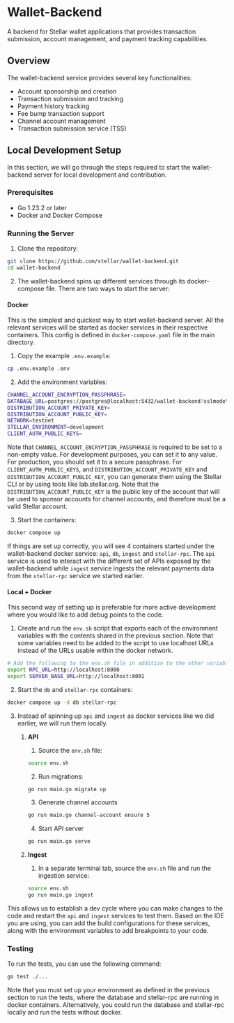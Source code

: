 # Wallet-Backend

A backend for Stellar wallet applications that provides transaction submission, account management, and 
payment tracking capabilities. 

## Overview

The wallet-backend service provides several key functionalities:

- Account sponsorship and creation
- Transaction submission and tracking
- Payment history tracking
- Fee bump transaction support
- Channel account management
- Transaction submission service (TSS)

## Local Development Setup
In this section, we will go through the steps required to start the wallet-backend server for local development
and contribution.

### Prerequisites

- Go 1.23.2 or later
- Docker and Docker Compose

### Running the Server

1. Clone the repository:

```bash
git clone https://github.com/stellar/wallet-backend.git
cd wallet-backend
```

2. The wallet-backend spins up different services through its docker-compose file. There are two ways to start the
server:

#### Docker
This is the simplest and quickest way to start wallet-backend server. All the relevant services will be started as
docker services in their respective containers. This config is defined in `docker-compose.yaml` file in the main directory.

1. Copy the example `.env.example`:

```bash
cp .env.example .env
```

2. Add the environment variables:

```bash
CHANNEL_ACCOUNT_ENCRYPTION_PASSPHRASE=
DATABASE_URL=postgres://postgres@localhost:5432/wallet-backend?sslmode\=disable
DISTRIBUTION_ACCOUNT_PRIVATE_KEY=
DISTRIBUTION_ACCOUNT_PUBLIC_KEY=
NETWORK=testnet
STELLAR_ENVIRONMENT=development
CLIENT_AUTH_PUBLIC_KEYS=
```

Note that `CHANNEL_ACCOUNT_ENCRYPTION_PASSPHRASE` is required to be set to a non-empty value. For development purposes,
you can set it to any value. For production, you should set it to a secure passphrase. For `CLIENT_AUTH_PUBLIC_KEYS`, and 
`DISTRIBUTION_ACCOUNT_PRIVATE_KEY` and `DISTRIBUTION_ACCOUNT_PUBLIC_KEY`, you can generate them using the Stellar CLI or by using tools like lab.stellar.org. Note that the `DISTRIBUTION_ACCOUNT_PUBLIC_KEY` is the public key of the account that will be used to sponsor accounts for channel accounts, and therefore must be a valid Stellar account.

3. Start the containers:

```bash
docker compose up
```

If things are set up correctly, you will see 4 containers started under the wallet-backend docker service: `api`, `db`, 
`ingest` and `stellar-rpc`. The `api` service is used to interact with the different set of APIs exposed by the 
wallet-backend while `ingest` service ingests the relevant payments data from the `stellar-rpc` service 
we started earlier.

#### Local + Docker

This second way of setting up is preferable for more active development where you would 
like to add debug points to the code. 

1. Create and run the `env.sh` script that exports each of the environment variables with the contents shared in the previous section. Note that some variables need to be added to the script to use localhost URLs instead of the URLs usable within the docker network.

```bash
# Add the following to the env.sh file in addition to the other variables:
export RPC_URL=http://localhost:8000
export SERVER_BASE_URL=http://localhost:8001
```

2. Start the `db` and `stellar-rpc` containers:

```bash
docker compose up -d db stellar-rpc
```

3. Instead of spinning up `api` and `ingest` as docker services like we did earlier, we will run them locally.

   1. **API**
      1. Source the `env.sh` file:

        ```bash
        source env.sh
        ```

      2. Run migrations:

        ```bash
        go run main.go migrate up
        ```

      3. Generate channel accounts

        ```bash
        go run main.go channel-account ensure 5
        ```

      4. Start API server

        ```bash
        go run main.go serve
        ```

   2. **Ingest**
      1. In a separate terminal tab, source the `env.sh` file and run the ingestion service:

        ```bash
        source env.sh
        go run main.go ingest
        ```

This allows us to establish a dev cycle where you can make changes to the code and restart the `api` and `ingest` services
to test them. Based on the IDE you are using, you can add the build configurations for these services, along with 
the environment variables to add breakpoints to your code.

### Testing

To run the tests, you can use the following command:

```bash
go test ./...
```

Note that you must set up your environment as defined in the previous section to run the tests, where the database and stellar-rpc are running in docker containers. Alternatively, you could run the database and stellar-rpc locally and run the tests without docker.